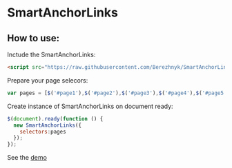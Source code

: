 # SmartAnchorLinks
## How to use:

Inctude the SmartAnchorLinks:
```html
<script src="https://raw.githubusercontent.com/Berezhnyk/SmartAnchorLinks/master/js/SmartAnchorLinks.js"></script>
```

Prepare your page selecors:
```javascript
var pages = [$('#page1'),$('#page2'),$('#page3'),$('#page4'),$('#page5')];
```

Create instance of SmartAnchorLinks on document ready:
```javascript
$(document).ready(function () {
  new SmartAnchorLinks({
    selectors:pages
  });
});
```
See the [demo](https://berezhnyk.github.io/SmartAnchorLinks)
